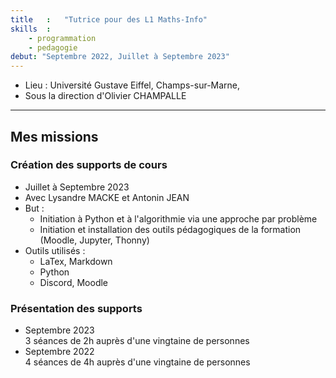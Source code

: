 ```yaml
---
title   :   "Tutrice pour des L1 Maths-Info"
skills  :
    - programmation
    - pedagogie
debut: "Septembre 2022, Juillet à Septembre 2023"
---
```

- Lieu : Université Gustave Eiffel, Champs-sur-Marne,  
- Sous la direction d'Olivier CHAMPALLE

---

## Mes missions

### Création des supports de cours

- Juillet à Septembre 2023  
- Avec Lysandre MACKE et Antonin JEAN
- But :
    - Initiation à Python et à l'algorithmie via une approche par problème
    - Initiation et installation des outils pédagogiques de la formation (Moodle, Jupyter, Thonny)  
- Outils utilisés :
    - LaTex, Markdown
    - Python
    - Discord, Moodle  

### Présentation des supports

- Septembre 2023  
    3 séances de 2h auprès d'une vingtaine de personnes
- Septembre 2022  
    4 séances de 4h auprès d'une vingtaine de personnes
